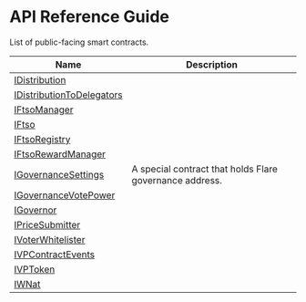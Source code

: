 # API Reference Guide

List of public-facing smart contracts.

| Name | Description |
| ---- | ----------- |
| [IDistribution](IDistribution.md) | <div class="api-node-type" markdown> |
| [IDistributionToDelegators](IDistributionToDelegators.md) | <div class="api-node-type" markdown> |
| [IFtsoManager](IFtsoManager.md) | <div class="api-node-type" markdown> |
| [IFtso](IFtso.md) | <div class="api-node-type" markdown> |
| [IFtsoRegistry](IFtsoRegistry.md) | <div class="api-node-type" markdown> |
| [IFtsoRewardManager](IFtsoRewardManager.md) | <div class="api-node-type" markdown> |
| [IGovernanceSettings](IGovernanceSettings.md) | A special contract that holds Flare governance address. |
| [IGovernanceVotePower](IGovernanceVotePower.md) | <div class="api-node-type" markdown> |
| [IGovernor](IGovernor.md) | <div class="api-node-type" markdown> |
| [IPriceSubmitter](IPriceSubmitter.md) | <div class="api-node-type" markdown> |
| [IVoterWhitelister](IVoterWhitelister.md) | <div class="api-node-type" markdown> |
| [IVPContractEvents](IVPContractEvents.md) | <div class="api-node-type" markdown> |
| [IVPToken](IVPToken.md) | <div class="api-node-type" markdown> |
| [IWNat](IWNat.md) | <div class="api-node-type" markdown> |
